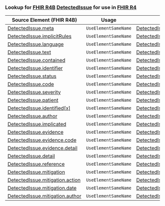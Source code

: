 ### Lookup for [FHIR R4B](https://hl7.org/fhir/R4B/) [DetectedIssue](https://hl7.org/fhir/R4B/DetectedIssue.html) for use in [FHIR R4](https://hl7.org/fhir/R4/)

| Source Element (FHIR R4B) | Usage | Target |
| -------------- | ----- | ------ |
| [DetectedIssue.meta](https://hl7.org/fhir/R4B/DetectedIssue.html#resource) | `UseElementSameName` | [DetectedIssue.meta](https://hl7.org/fhir/R4/DetectedIssue.html#resource) |
| [DetectedIssue.implicitRules](https://hl7.org/fhir/R4B/DetectedIssue.html#resource) | `UseElementSameName` | [DetectedIssue.implicitRules](https://hl7.org/fhir/R4/DetectedIssue.html#resource) |
| [DetectedIssue.language](https://hl7.org/fhir/R4B/DetectedIssue.html#resource) | `UseElementSameName` | [DetectedIssue.language](https://hl7.org/fhir/R4/DetectedIssue.html#resource) |
| [DetectedIssue.text](https://hl7.org/fhir/R4B/DetectedIssue.html#resource) | `UseElementSameName` | [DetectedIssue.text](https://hl7.org/fhir/R4/DetectedIssue.html#resource) |
| [DetectedIssue.contained](https://hl7.org/fhir/R4B/DetectedIssue.html#resource) | `UseElementSameName` | [DetectedIssue.contained](https://hl7.org/fhir/R4/DetectedIssue.html#resource) |
| [DetectedIssue.identifier](https://hl7.org/fhir/R4B/DetectedIssue.html#resource) | `UseElementSameName` | [DetectedIssue.identifier](https://hl7.org/fhir/R4/DetectedIssue.html#resource) |
| [DetectedIssue.status](https://hl7.org/fhir/R4B/DetectedIssue.html#resource) | `UseElementSameName` | [DetectedIssue.status](https://hl7.org/fhir/R4/DetectedIssue.html#resource) |
| [DetectedIssue.code](https://hl7.org/fhir/R4B/DetectedIssue.html#resource) | `UseElementSameName` | [DetectedIssue.code](https://hl7.org/fhir/R4/DetectedIssue.html#resource) |
| [DetectedIssue.severity](https://hl7.org/fhir/R4B/DetectedIssue.html#resource) | `UseElementSameName` | [DetectedIssue.severity](https://hl7.org/fhir/R4/DetectedIssue.html#resource) |
| [DetectedIssue.patient](https://hl7.org/fhir/R4B/DetectedIssue.html#resource) | `UseElementSameName` | [DetectedIssue.patient](https://hl7.org/fhir/R4/DetectedIssue.html#resource) |
| [DetectedIssue.identified[x]](https://hl7.org/fhir/R4B/DetectedIssue.html#resource) | `UseElementSameName` | [DetectedIssue.identified[x]](https://hl7.org/fhir/R4/DetectedIssue.html#resource) |
| [DetectedIssue.author](https://hl7.org/fhir/R4B/DetectedIssue.html#resource) | `UseElementSameName` | [DetectedIssue.author](https://hl7.org/fhir/R4/DetectedIssue.html#resource) |
| [DetectedIssue.implicated](https://hl7.org/fhir/R4B/DetectedIssue.html#resource) | `UseElementSameName` | [DetectedIssue.implicated](https://hl7.org/fhir/R4/DetectedIssue.html#resource) |
| [DetectedIssue.evidence](https://hl7.org/fhir/R4B/DetectedIssue.html#resource) | `UseElementSameName` | [DetectedIssue.evidence](https://hl7.org/fhir/R4/DetectedIssue.html#resource) |
| [DetectedIssue.evidence.code](https://hl7.org/fhir/R4B/DetectedIssue.html#resource) | `UseElementSameName` | [DetectedIssue.evidence.code](https://hl7.org/fhir/R4/DetectedIssue.html#resource) |
| [DetectedIssue.evidence.detail](https://hl7.org/fhir/R4B/DetectedIssue.html#resource) | `UseElementSameName` | [DetectedIssue.evidence.detail](https://hl7.org/fhir/R4/DetectedIssue.html#resource) |
| [DetectedIssue.detail](https://hl7.org/fhir/R4B/DetectedIssue.html#resource) | `UseElementSameName` | [DetectedIssue.detail](https://hl7.org/fhir/R4/DetectedIssue.html#resource) |
| [DetectedIssue.reference](https://hl7.org/fhir/R4B/DetectedIssue.html#resource) | `UseElementSameName` | [DetectedIssue.reference](https://hl7.org/fhir/R4/DetectedIssue.html#resource) |
| [DetectedIssue.mitigation](https://hl7.org/fhir/R4B/DetectedIssue.html#resource) | `UseElementSameName` | [DetectedIssue.mitigation](https://hl7.org/fhir/R4/DetectedIssue.html#resource) |
| [DetectedIssue.mitigation.action](https://hl7.org/fhir/R4B/DetectedIssue.html#resource) | `UseElementSameName` | [DetectedIssue.mitigation.action](https://hl7.org/fhir/R4/DetectedIssue.html#resource) |
| [DetectedIssue.mitigation.date](https://hl7.org/fhir/R4B/DetectedIssue.html#resource) | `UseElementSameName` | [DetectedIssue.mitigation.date](https://hl7.org/fhir/R4/DetectedIssue.html#resource) |
| [DetectedIssue.mitigation.author](https://hl7.org/fhir/R4B/DetectedIssue.html#resource) | `UseElementSameName` | [DetectedIssue.mitigation.author](https://hl7.org/fhir/R4/DetectedIssue.html#resource) |
